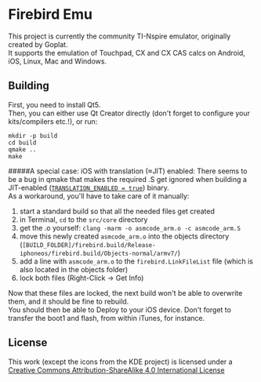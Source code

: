 Firebird Emu
==========

This project is currently the community TI-Nspire emulator, originally created by Goplat.  
It supports the emulation of Touchpad, CX and CX CAS calcs on Android, iOS, Linux, Mac and Windows.

Building
--------

First, you need to install Qt5.  
Then, you can either use Qt Creator directly (don't forget to configure your kits/compilers etc.!), or run:

```
mkdir -p build
cd build
qmake ..
make
```
#####A special case: iOS with translation (≈JIT) enabled:
There seems to be a bug in qmake that makes the required .S get ignored when building a JIT-enabled ([`TRANSLATION_ENABLED = true`](https://github.com/nspire-emus/firebird/blob/master/firebird.pro#L4)) binary.  
As a workaround, you'll have to take care of it manually:

1. start a standard build so that all the needed files get created
2. in Terminal, `cd` to the `src/core` directory
3. get the .o yourself: `clang -marm -o asmcode_arm.o -c asmcode_arm.S`
4. move this newly created `asmcode_arm.o` into the objects directory (`[BUILD_FOLDER]/firebird.build/Release-iphoneos/firebird.build/Objects-normal/armv7/`)
5. add a line with `asmcode_arm.o` to the `firebird.LinkFileList` file (which is also located in the objects folder)
6. lock both files (Right-Click -> Get Info)

Now that these files are locked, the next build won't be able to overwrite them, and it should be fine to rebuild.  
You should then be able to Deploy to your iOS device. Don't forget to transfer the boot1 and flash, from within iTunes, for instance.


License
-------
This work (except the icons from the KDE project) is licensed under a [Creative Commons Attribution-ShareAlike 4.0 International License](http://creativecommons.org/licenses/by-sa/4.0/)
